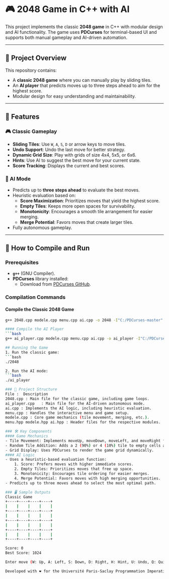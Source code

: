 # 🎮 2048 Game in C++ with AI

This project implements the classic **2048 game** in C++ with modular design and AI functionality. The game uses **PDCurses** for terminal-based UI and supports both manual gameplay and AI-driven automation.

---

## 📂 Project Overview

This repository contains:
- A **classic 2048 game** where you can manually play by sliding tiles.
- An **AI player** that predicts moves up to three steps ahead to aim for the highest score.
- Modular design for easy understanding and maintainability.

---

## 🚀 Features

### 🎮 Classic Gameplay
- **Sliding Tiles**: Use `W`, `A`, `S`, `D` or arrow keys to move tiles.
- **Undo Support**: Undo the last move for better strategy.
- **Dynamic Grid Size**: Play with grids of size 4x4, 5x5, or 6x6.
- **Hints**: Use AI to suggest the best move for your current state.
- **Score Tracking**: Displays the current and best scores.

### 🤖 AI Mode
- Predicts up to **three steps ahead** to evaluate the best moves.
- Heuristic evaluation based on:
  - **Score Maximization**: Prioritizes moves that yield the highest score.
  - **Empty Tiles**: Keeps more open spaces for survivability.
  - **Monotonicity**: Encourages a smooth tile arrangement for easier merging.
  - **Merge Potential**: Favors moves that create larger tiles.
- Fully autonomous gameplay.

---

## 📜 How to Compile and Run

### Prerequisites
- **`g++`** (GNU Compiler).
- **PDCurses** library installed:
  - Download from [PDCurses GitHub](https://github.com/wmcbrine/PDCurses).

### Compilation Commands

#### Compile the Classic 2048 Game
```bash
g++ 2048.cpp modele.cpp menu.cpp ai.cpp -o 2048 -I"C:/PDCurses-master" -L"C:/PDCurses-master/wincon" -lpdcurses

#### Compile the AI Player
```bash
g++ ai_player.cpp modele.cpp menu.cpp ai.cpp -o ai_player -I"C:/PDCurses-master" -L"C:/PDCurses-master/wincon" -lpdcurses

## Running the Game
1. Run the classic game:
```bash
./2048

2. Run the AI mode:
```bash
./ai_player

### 📂 Project Structure
File :	Description
2048.cpp : Main file for the classic game, including game loops.
ai_player.cpp	: Main file for the AI-driven autonomous mode.
ai.cpp : Implements the AI logic, including heuristic evaluation.
menu.cpp : Handles the interactive menu and game setup.
modele.cpp : Core game mechanics (tile movement, merging, etc.).
menu.hpp modele.hpp ai.hpp : Header files for the respective modules.

### 🛠️ Key Components
#### Game Mechanics
- Tile Movement: Implements moveUp, moveDown, moveLeft, and moveRight functions.
- Random Tile Addition: Adds a 2 (90%) or 4 (10%) tile to empty cells after every move.
- Grid Display: Uses PDCurses to render the game grid dynamically.
#### AI Logic
- Uses a heuristic-based evaluation function:
    1. Score: Prefers moves with higher immediate scores.
    2. Empty Tiles: Prioritizes moves that free up space.
    3. Monotonicity: Encourages tile ordering for easier merges.
    4. Merge Potential: Favors moves with high merging opportunities.
- Predicts up to three moves ahead to select the most optimal path.

### 🖥️ Sample Outputs
Classic Game
+----+----+----+----+
|    |    |    |    |
+----+----+----+----+
|    |    |    |    |
+----+----+----+----+
|    |    |    |    |
+----+----+----+----+
|    |    |    |    |
+----+----+----+----+

Score: 0
Best Score: 1024

Enter move (W: Up, A: Left, S: Down, D: Right, H: Hint, U: Undo, Q: Quit):

Developed with ❤️ for the Université Paris-Saclay Programmation Imperative C++ Course.